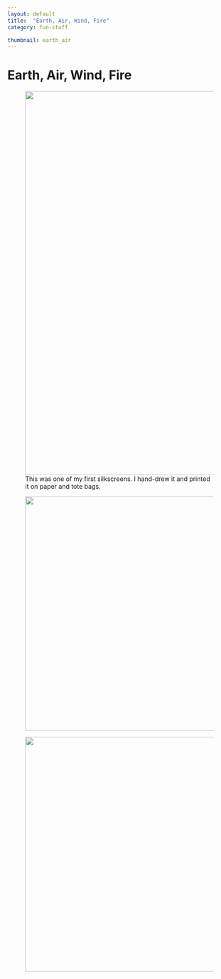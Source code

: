 ```yaml
---
layout: default
title:  "Earth, Air, Wind, Fire"
category: fun-stuff

thumbnail: earth_air
---
```


# Earth, Air, Wind, Fire

<figure>
	<img src="{{ site.baseurl}}/images/earth_air_01.jpg" width="790" height="862">
	<figcaption>This was one of my first silkscreens. I hand-drew it and printed it on paper and tote bags.</figcaption>
</figure>

<figure>
	<img src="{{ site.baseurl}}/images/earth_air_02.jpg" width="790" height="526">
	<figcaption></figcaption>
</figure>

<figure>
	<img src="{{ site.baseurl}}/images/earth_air_03.jpg" width="790" height="527">
	<figcaption></figcaption>
</figure>
